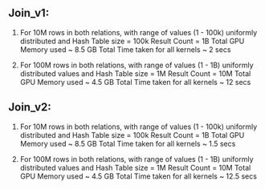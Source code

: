 ## Join_v1:

1. For 10M rows in both relations, with range of values (1 - 100k) uniformly distributed and Hash Table size = 100k
Result Count = 1B
Total GPU Memory used ~ 8.5 GB
Total Time taken for all kernels ~ 2 secs

2. For 100M rows in both relations, with range of values (1 - 1B) uniformly distributed values and Hash Table size = 1M
Result Count = 10M
Total GPU Memory used ~ 4.5 GB
Total Time taken for all kernels ~ 12 secs


## Join_v2:

1. For 10M rows in both relations, with range of values (1 - 100k) uniformly distributed and Hash Table size = 100k
Result Count = 1B
Total GPU Memory used ~ 8.5 GB
Total Time taken for all kernels ~ 1.5 secs

2. For 100M rows in both relations, with range of values (1 - 1B) uniformly distributed values and Hash Table size = 1M
Result Count = 10M
Total GPU Memory used ~ 4.5 GB
Total Time taken for all kernels ~ 12.5 secs